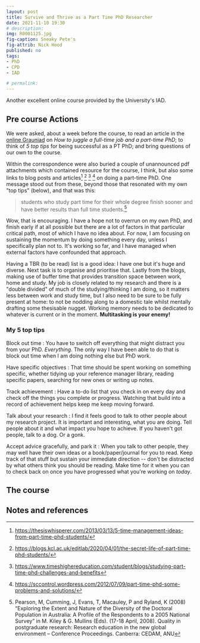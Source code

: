```yaml
---
layout: post
title: Survive and Thrive as a Part Time PhD Researcher
date: 2021-11-10 19:30
# description: 
img: R0001125.jpg
fig-caption: Sneaky Pete's
fig-attrib: Nick Hood
published: no
tags:
- PhD
- CPD
- IAD

# permalink:
---
```


Another excellent online course provided by the University's IAD.

## Pre course Actions

We were asked, about a week before the course, to read an article in the [online Grauniad](https://www.theguardian.com/higher-education-network/2016/apr/27/how-to-juggle-a-full-time-job-and-a-part-time-phd) on *How to juggle a full-time job and a part-time PhD*; to think of *5 top tips* for being successful as a PT PhD; and bring questions of our own to the course.

Within the correspondence were also buried a couple of unannounced pdf attachments which contained resource for the course, I think, but also some links to blog posts and articles[^2021-11-10-blog1] [^2021-11-10-blog2] [^2021-11-10-blog3] [^2021-11-10-blog4] on doing a part-time PhD. One message stood out from these, beyond those that resonated with my own "top tips" (below), and that was this:

> students who study part time for their whole degree finish sooner and have better results than full time students.[^2021-11-10-pearson]

Wow, that is encouraging. I have a hope not to overrun on my own PhD, and finish early if at all possible but there are a lot of factors in that particular critical path, most of which I have no idea about. For now, I am focusing on sustaining the momentum by doing something every day, unless I specifically plan not to. It's working so far, and I have managed when external factors have confounded that approach.

Having a TBR (to be read) list is a good idea: I have one but it's huge and diverse. Next task is to organise and prioritise that. Lastly from the blogs, making use of buffer time that provides transition space between work, home and study. My job is closely related to my research and there is a "double divided" of much of the studying/thinking I am doing, so it matters less between work and study time, but I also need to be sure to be fully present at home: to not be nodding along to a domestic tale whilst mentally drafting some thesisable nugget. Working memory needs to be dedicated to whatever is current or in the moment. **Multitasking is your enemy!**

[^2021-11-10-blog1]: https://thesiswhisperer.com/2013/03/13/5-time-management-ideas-from-part-time-phd-students/

[^2021-11-10-blog2]: https://blogs.kcl.ac.uk/editlab/2020/04/01/the-secret-life-of-part-time-phd-students/

[^2021-11-10-blog3]: https://www.timeshighereducation.com/student/blogs/studying-part-time-phd-challenges-and-benefits

[^2021-11-10-blog4]: https://sccontrol.wordpress.com/2012/07/09/part-time-phd-some-problems-and-solutions/

[^2021-11-10-pearson]: Pearson, M, Cumming, J, Evans, T, Macauley, P and Ryland, K (2008) “Exploring the Extent and Nature of the Diversity of the Doctoral Population in Australia: A Profile of the Respondents to a 2005 National Survey” in M. Kiley & G. Mullins (Eds). (17-18 April, 2008). Quality in postgraduate research: Research education in the new global environment – Conference Proceedings. Canberra: CEDAM, ANU

### My 5 top tips

Block out time
: You have to switch off everything that might distract you from your PhD. *Everything*. The only way I have been able to do that is block out time when I am doing nothing else but PhD work.

Have specific objectives
: That time should be spent working on something specific, whether tidying up your reference manager library, reading specific papers, searching for new ones or writing up notes.

Track achievement
: Have a to-do list that you check in on every day and check off the things you complete or progress. Watching that build into a record of achievement helps keep me keep moving forward.

Talk about your research
: I find it feels good to talk to other people about my research project. It is important and interesting, what you are doing. Tell people about it and what impact you hope to achieve. If you haven't got people, talk to a dog. Or a gonk.

Accept advice gracefully, and park it
: When you talk to other people, they may well have their own ideas or a book/paper/journal for you to read. Keep track of that stuff but sustain your immediate direction -- don't be distracted by what others think you should be reading. Make time for it when you can to check back on once you have progressed what you're working on *today*.

## The course

## Notes and references
